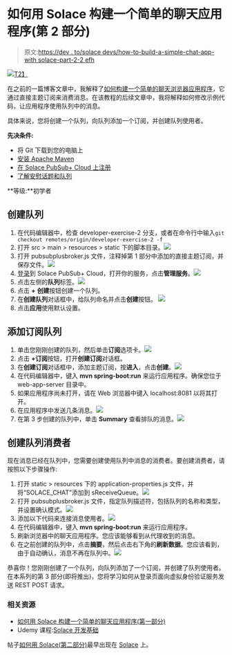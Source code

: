 # 如何用 Solace 构建一个简单的聊天应用程序(第 2 部分)

> 原文:[https://dev . to/solace devs/how-to-build-a-simple-chat-app-with solace-part-2-2 efh](https://dev.to/solacedevs/how-to-build-a-simple-chat-app-with-solace-part-2-2efh)

[![](../Images/50c434939e02757b700d35ded08068af.png)T2】](https://res.cloudinary.com/practicaldev/image/fetch/s--NqbU5CDv--/c_limit%2Cf_auto%2Cfl_progressive%2Cq_auto%2Cw_880/https://solace.com/wp-content/uploads/2019/07/chat-app-blog-featured-image.jpg)

在之前的一篇博客文章中，我解释了[如何构建一个简单的聊天浏览器应用程序](https://dev.to/hq190204/how-to-build-a-simple-chat-app-with-solace-part-1-4hg1-temp-slug-6948697)，它通过直接主题订阅来消费消息。在该教程的后续文章中，我将解释如何修改示例代码，让应用程序使用队列中的消息。

具体来说，您将创建一个队列，向队列添加一个订阅，并创建队列使用者。

**先决条件:**

*   将 Git 下载到您的电脑上
*   [安装 Apache Maven](https://maven.apache.org/install.html)
*   [在 Solace PubSub+ Cloud 上注册](https://console.solace.cloud/login)
*   [了解安慰话题和队列](https://www.udemy.com/fundamentals-of-solace-administration/)

**等级:**初学者

## [](#create-a-queue)**创建队列**

1.  在代码编辑器中，检查 developer-exercise-2 分支，或者在命令行中输入`git checkout remotes/origin/developer-exercise-2 -f`
2.  打开 src > main > resources > static 下的脚本目录。![](../Images/123781ea5fa12494135e23354459c4fb.png)
3.  打开 pubsubplusbroker.js 文件，注释掉第 1 部分中添加的直接主题订阅，并保存文件。![](../Images/b28ab0087a4d613788b00794ee295e10.png)
4.  [登录](https://console.solace.cloud/login)到 Solace PubSub+ Cloud，打开你的服务，点击**管理服务**。![](../Images/66c36e3a0a9f757339f453d8cbf1c1a5.png)
5.  点击左侧的**队列**标签。![](../Images/33cf4aa80e9d8c1d546883bb8f56612f.png)
6.  点击 **+** **创建**按钮创建一个队列。
7.  在**创建队列**对话框中，给队列命名并点击**创建**按钮。 **![](../Images/deb5145aa5e2e0f6a47d0acdb9cdab24.png)**
8.  点击**应用**使用默认设置。

## [](#add-a-subscription-to-the-queue)**添加订阅队列**

1.  单击您刚刚创建的队列，然后单击**订阅**选项卡。![](../Images/c34a704b492612005cd4d2ace784ed6c.png)
2.  点击 **+订阅**按钮，打开**创建订阅**对话框。
3.  在**创建订阅**对话框中，添加主题订阅，按**进入**，点击**创建**。![](../Images/bc226d2d7c0f677809370baa9e27a973.png)
4.  在代码编辑器中，键入 **mvn spring-boot:run** 来运行应用程序。确保您位于 web-app-server 目录中。
5.  如果应用程序尚未打开，请在 Web 浏览器中键入 localhost:8081 以将其打开。
6.  在应用程序中发送几条消息。![](../Images/95079d929be43f9313a2e85ecada5da2.png)
7.  在第 3 步创建的队列中，单击 **Summary** 查看排队的消息。![](../Images/ec40f38c730b8a9b3c0ffc9097af4ba5.png)

## [](#create-the-queue-consumer)**创建队列消费者**

现在消息已经在队列中，您需要创建使用队列中消息的消费者。要创建消费者，请按照以下步骤操作:

1.  打开 static > resources 下的 application-properties.js 文件，并将“SOLACE_CHAT”添加到 sReceiveQueue。![](../Images/8845a2b29b381bf7525244637bdae2aa.png)
2.  打开 pubsubplusbroker.js 文件，指定队列描述符，包括队列的名称和类型，并设置确认模式。![](../Images/2d72ed08080eff32e04edc8c5a9d019d.png)
3.  添加以下代码来连接消息使用者。![](../Images/54d65ef46f8c6b0d1c2f9a77f217ade3.png)
4.  在代码编辑器中，键入 **mvn spring-boot:run** 来运行应用程序。
5.  刷新浏览器中的聊天应用程序。您应该能够看到从代理收到的消息。
6.  在之前创建的队列中，点击**摘要**，然后点击右下角的**刷新数据**。您应该看到，由于自动确认，消息不再在队列中。![](../Images/a2fef0b683d0e4020a4ee2b84e734d0b.png)

恭喜你！您刚刚创建了一个队列，向队列添加了一个订阅，并创建了队列使用者。在本系列的第 3 部分(即将推出)，您将学习如何从登录页面向虚拟身份验证服务发送 REST POST 请求。

### [](#related-resources)**相关资源**

*   [如何用 Solace 构建一个简单的聊天应用程序(第一部分)](https://dev.to/hq190204/how-to-build-a-simple-chat-app-with-solace-part-1-4hg1-temp-slug-6948697)
*   Udemy 课程:[Solace 开发基础](https://www.udemy.com/fundamentals-of-solace-development/)

帖子[如何用 Solace(第二部分)](https://solace.com/blog/build-chat-app-solace-2/)最早出现在 [Solace](https://solace.com) 上。